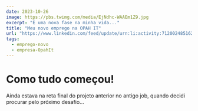 ```yaml
---
date: 2023-10-26
image: https://pbs.twimg.com/media/EjNdhc-WAAEm1Z9.jpg
excerpt: "É uma nova fase na minha vida..."
title: "Meu novo emprego na OPAH IT"
url: "https://www.linkedin.com/feed/update/urn:li:activity:7120024851620278272/"
tags:
  - emprego-novo
  - empresa-OpahIt
---
```


# Como tudo começou!

Ainda estava na reta final do projeto anterior no antigo job, quando decidi procurar pelo próximo desafio... 
